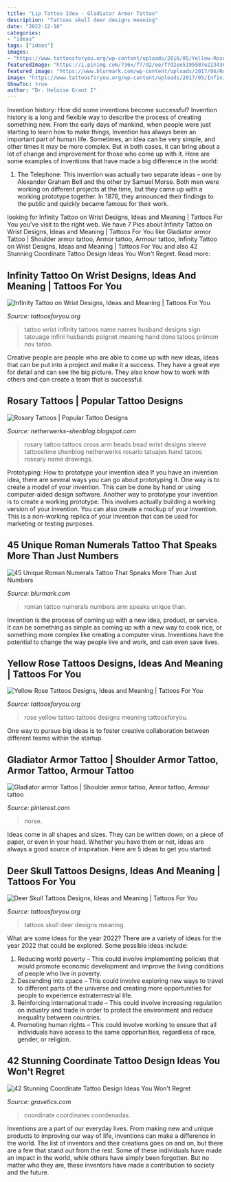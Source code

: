 ```yaml
---
title: "Lip Tattoo Idea - Gladiator Armor Tattoo"
description: "Tattoos skull deer designs meaning"
date: "2022-12-16"
categories:
- "ideas"
tags: ["ideas"]
images:
- "https://www.tattoosforyou.org/wp-content/uploads/2016/05/Yellow-Rose-Tattoo-Images.jpg"
featuredImage: "https://i.pinimg.com/736x/f7/d2/ee/f7d2ee5195987e223436131e73a0ae96.jpg"
featured_image: "https://www.blurmark.com/wp-content/uploads/2017/06/Roman-Numerals-Tattoo-On-Arm.jpg"
image: "https://www.tattoosforyou.org/wp-content/uploads/2017/05/Infinity-Tattoo-on-Wrist-with-Names.jpg"
ShowToc: true
author: "Dr. Heloise Grant I"
---
```



Invention history: How did some inventions become successful?
Invention history is a long and flexible way to describe the process of creating something new. From the early days of mankind, when people were just starting to learn how to make things, Invention has always been an important part of human life. Sometimes, an idea can be very simple, and other times it may be more complex. But in both cases, it can bring about a lot of change and improvement for those who come up with it. Here are some examples of inventions that have made a big difference in the world:
1. The Telephone: This invention was actually two separate ideas – one by Alexander Graham Bell and the other by Samuel Morse. Both men were working on different projects at the time, but they came up with a working prototype together. In 1876, they announced their findings to the public and quickly became famous for their work.


	

		
looking for Infinity Tattoo on Wrist Designs, Ideas and Meaning | Tattoos For You you've visit to the right web. We have 7 Pics about Infinity Tattoo on Wrist Designs, Ideas and Meaning | Tattoos For You like Gladiator armor Tattoo | Shoulder armor tattoo, Armor tattoo, Armour tattoo, Infinity Tattoo on Wrist Designs, Ideas and Meaning | Tattoos For You and also 42 Stunning Coordinate Tattoo Design Ideas You Won&#039;t Regret. Read more:
		
    
## Infinity Tattoo On Wrist Designs, Ideas And Meaning | Tattoos For You

<img loading=lazy src="https://www.tattoosforyou.org/wp-content/uploads/2017/05/Infinity-Tattoo-on-Wrist-with-Names.jpg" onerror="this.onerror=null;this.src='https://tse4.mm.bing.net/th?id=OIP.emun_K1_q_K7yh_HpedntQHaJ3&amp;pid=15.1';" alt="Infinity Tattoo on Wrist Designs, Ideas and Meaning | Tattoos For You">

_Source: tattoosforyou.org_

>tattoo wrist infinity tattoos name names husband designs sign tatouage infini husbands poignet meaning hand done tatoos prénom nov tatoo. 

	

Creative people are people who are able to come up with new ideas, ideas that can be put into a project and make it a success. They have a great eye for detail and can see the big picture. They also know how to work with others and can create a team that is successful.

    
## Rosary Tattoos | Popular Tattoo Designs

<img loading=lazy src="http://2.bp.blogspot.com/-ROWJ93IA_lY/UQZf2lQipcI/AAAAAAAAO5w/-KFAnYt3ENM/s1600/rosary-tattoo-on-arm.jpg" onerror="this.onerror=null;this.src='https://tse4.mm.bing.net/th?id=OIP.9pnxzQ4nxWrWm3woRgMorgHaJ4&amp;pid=15.1';" alt="Rosary Tattoos | Popular Tattoo Designs">

_Source: netherwerks-shenblog.blogspot.com_

>rosary tattoo tattoos cross arm beads bead wrist designs sleeve tattoostime shenblog netherwerks rosario tatuajes hand tatoos roseary name drawings. 

	

Prototyping: How to prototype your invention idea
If you have an invention idea, there are several ways you can go about prototyping it. One way is to create a model of your invention. This can be done by hand or using computer-aided design software. Another way to prototype your invention is to create a working prototype. This involves actually building a working version of your invention. You can also create a mockup of your invention. This is a non-working replica of your invention that can be used for marketing or testing purposes.

    
## 45 Unique Roman Numerals Tattoo That Speaks More Than Just Numbers

<img loading=lazy src="https://www.blurmark.com/wp-content/uploads/2017/06/Roman-Numerals-Tattoo-On-Arm.jpg" onerror="this.onerror=null;this.src='https://tse1.mm.bing.net/th?id=OIP.8z1dZKMg_jnDpB6mX7Ni_AHaNd&amp;pid=15.1';" alt="45 Unique Roman Numerals Tattoo That Speaks More Than Just Numbers">

_Source: blurmark.com_

>roman tattoo numerals numbers arm speaks unique than. 

	

Invention is the process of coming up with a new idea, product, or service. It can be something as simple as coming up with a new way to cook rice, or something more complex like creating a computer virus. Inventions have the potential to change the way people live and work, and can even save lives.

    
## Yellow Rose Tattoos Designs, Ideas And Meaning | Tattoos For You

<img loading=lazy src="https://www.tattoosforyou.org/wp-content/uploads/2016/05/Yellow-Rose-Tattoo-Images.jpg" onerror="this.onerror=null;this.src='https://tse4.mm.bing.net/th?id=OIP.qo8VKVOx5RrjqQn7BoBIUAHaJ-&amp;pid=15.1';" alt="Yellow Rose Tattoos Designs, Ideas and Meaning | Tattoos For You">

_Source: tattoosforyou.org_

>rose yellow tattoo tattoos designs meaning tattoosforyou. 

	

One way to pursue big ideas is to foster creative collaboration between different teams within the startup.

    
## Gladiator Armor Tattoo | Shoulder Armor Tattoo, Armor Tattoo, Armour Tattoo

<img loading=lazy src="https://i.pinimg.com/736x/f7/d2/ee/f7d2ee5195987e223436131e73a0ae96.jpg" onerror="this.onerror=null;this.src='https://tse1.mm.bing.net/th?id=OIP.2h01c2wVeT-ITWTw0JmPHgHaJ4&amp;pid=15.1';" alt="Gladiator armor Tattoo | Shoulder armor tattoo, Armor tattoo, Armour tattoo">

_Source: pinterest.com_

>norse. 

	

Ideas come in all shapes and sizes. They can be written down, on a piece of paper, or even in your head. Whether you have them or not, ideas are always a good source of inspiration. Here are 5 ideas to get you started: 

    
## Deer Skull Tattoos Designs, Ideas And Meaning | Tattoos For You

<img loading=lazy src="https://www.tattoosforyou.org/wp-content/uploads/2016/03/Deer-Skull-Tattoos-Designs-225x300.jpg" onerror="this.onerror=null;this.src='https://tse1.mm.bing.net/th?id=OIP.S4aOzgsKdp0otJ2Cv_E4KQAAAA&amp;pid=15.1';" alt="Deer Skull Tattoos Designs, Ideas and Meaning | Tattoos For You">

_Source: tattoosforyou.org_

>tattoos skull deer designs meaning. 

	

What are some ideas for the year 2022?
There are a variety of ideas for the year 2022 that could be explored. Some possible ideas include: 
1. Reducing world poverty – This could involve implementing policies that would promote economic development and improve the living conditions of people who live in poverty. 
2. Descending into space – This could involve exploring new ways to travel to different parts of the universe and creating more opportunities for people to experience extraterrestrial life. 
3. Reinforcing international trade – This could involve increasing regulation on industry and trade in order to protect the environment and reduce inequality between countries. 
4. Promoting human rights – This could involve working to ensure that all individuals have access to the same opportunities, regardless of race, gender, or religion.

    
## 42 Stunning Coordinate Tattoo Design Ideas You Won&#039;t Regret

<img loading=lazy src="https://www.gravetics.com/wp-content/uploads/2017/03/A-simple-design-that-fits-right-on-the-ankle..jpg" onerror="this.onerror=null;this.src='https://tse3.mm.bing.net/th?id=OIP.1UgN8K2JFs6W4WkjFttvOAHaJ4&amp;pid=15.1';" alt="42 Stunning Coordinate Tattoo Design Ideas You Won&#039;t Regret">

_Source: gravetics.com_

>coordinate coordinates coordenadas. 

	

Inventions are a part of our everyday lives. From making new and unique products to improving our way of life, inventions can make a difference in the world. The list of inventors and their creations goes on and on, but there are a few that stand out from the rest. Some of these individuals have made an impact in the world, while others have simply been forgotten. But no matter who they are, these inventors have made a contribution to society and the future.

